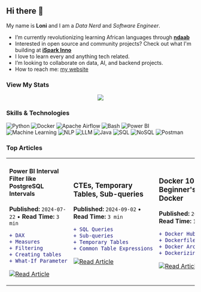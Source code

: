 ## Hi there 👋
My name is **Loni** and I am a _Data Nerd_ and _Software Engineer_.

- I’m currently revolutionizing learning African languages through [**ndaab**](https://github.com/ndaab)
- Interested in open source and community projects? Check out what I'm building at [**iSpark Inno**](https://github.com/iSpark-Inno)
- I love to learn every and anything tech related.
- I’m looking to collaborate on data, AI, and backend projects.
- How to reach me: [my website](https://linktr.ee/loni_tande)

### View My Stats
<div align="center">
  <img src="https://github-readme-activity-graph.vercel.app/graph?username=Mimi97-aqua&theme=tokyo-night&hide_border=true&area=true"/>
</div>

<!--
<div align="center">
  <img height="180em" src="https://github-readme-stats.vercel.app/api?username=Mimi97-aqua&show_icons=true&theme=tokyonight&include_all_commits=true&count_private=true&hide_border=true"/>
  <img height="180em" src="https://github-readme-stats.vercel.app/api/top-langs/?username=Mimi97-aqua&layout=compact&langs_count=8&theme=tokyonight&include_all_commits=true&count_private=true&hide_border=true"/>
</div>
-->

### Skills & Technologies

![Python](https://img.shields.io/badge/-Python-3776AB?style=for-the-badge&logo=python&logoColor=white)
![Docker](https://img.shields.io/badge/-Docker-2496ED?style=for-the-badge&logo=docker&logoColor=white)
![Apache Airflow](https://img.shields.io/badge/-Apache_Airflow-017CEE?style=for-the-badge&logo=apache-airflow&logoColor=white)
![Bash](https://img.shields.io/badge/-Bash-4EAA25?style=for-the-badge&logo=gnu-bash&logoColor=white)
![Power BI](https://img.shields.io/badge/-Power_BI-F2C811?style=for-the-badge&logo=chartdotjs&logoColor=black)
![Machine Learning](https://img.shields.io/badge/-Machine_Learning-FF6F00?style=for-the-badge&logo=tensorflow&logoColor=white)
![NLP](https://img.shields.io/badge/-NLP-4285F4?style=for-the-badge&logo=google&logoColor=white)
![LLM](https://img.shields.io/badge/-LLM-412991?style=for-the-badge&logo=openai&logoColor=white)
![Java](https://img.shields.io/badge/-Java-007396?style=for-the-badge&logo=coffeescript&logoColor=white)
![SQL](https://img.shields.io/badge/-SQL-336791?style=for-the-badge&logo=postgresql&logoColor=white)
![NoSQL](https://img.shields.io/badge/-NoSQL-47A248?style=for-the-badge&logo=mongodb&logoColor=white)
![Postman](https://img.shields.io/badge/-Postman-FF6C37?style=for-the-badge&logo=postman&logoColor=white)

<!--
### Currently Learning
![Rust](https://img.shields.io/badge/-Rust-000000?style=for-the-badge&logo=rust&logoColor=white)
![AWS](https://img.shields.io/badge/-AWS-FF9900?style=for-the-badge&logo=amazon&logoColor=white)
![GraphQL](https://img.shields.io/badge/-GraphQL-E10098?style=for-the-badge&logo=graphql&logoColor=white)
-->

### Top Articles
<table>
<tr>
<td width="100%">

#### Power BI Interval Filter like PostgreSQL Intervals
**Published:** `2024-07-22` • **Read Time:** `3 min`

```diff
+ DAX 
+ Measures
+ Filtering
+ Creating tables
+ What-If Parameter
```

[![Read Article](https://img.shields.io/badge/Read_Article-4CAF50?style=flat-square&logo=readthedocs&logoColor=white)](https://medium.com/@ebenyemiriam17/creating-an-interval-filter-in-power-bi-that-behaves-like-postgresql-intervals-54a7691c9e7a)

</td>

<td width="100%">

### CTEs, Temporary Tables, Sub-queries
**Published:** `2024-09-02` • **Read Time:** `3 min`

```diff
+ SQL Queries
+ Sub-queries
+ Temporary Tables
+ Common Table Expressions
```

[![Read Article](https://img.shields.io/badge/Read_Article-4CAF50?style=flat-square&logo=readthedocs&logoColor=white)](https://medium.com/@ebenyemiriam17/ctes-temporary-tables-and-subqueries-what-really-is-the-difference-a1ec758db560)
</td>

<td width="50%">
  
### Docker 101: A Beginner's Guide to Docker
**Published:** `2024-10-18` • **Read Time:** `10 min`

```diff
+ Docker Hub
+ Dockerfile
+ Docker Architecture
+ Dockerizing a simple app
```

[![Read Article](https://img.shields.io/badge/Read_Article-4CAF50?style=flat-square&logo=readthedocs&logoColor=white)](https://medium.com/@ebenyemiriam17/docker-101-a-beginners-guide-to-docker-36cf4c2f2959)
</td>

<td width="50%">

#### Data Data: The 1.5 Inter-Quartile Range Rule
**Published:** `2024-01-10` • **Read Time:** `5 min`

```diff
+ Z-Score
+ Quartliles & Outliers
+ Statistical Measures
+ Statistical Outlier Detection
```

[![Read Article](https://img.shields.io/badge/Read_Article-4CAF50?style=flat-square&logo=readthedocs&logoColor=white)](https://medium.com/@ebenyemiriam17/the-1-5inter-quartile-range-rule-881403f0cf7c)

</td>

</tr>
</table>

<!--
### My Trophies

<div align="center">
  <img src="https://github-profile-trophy.vercel.app/?username=Mimi97-aqua&theme=tokyonight&no-frame=true&no-bg=false&margin-w=4&row=1"/>
</div>
-->
